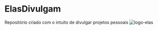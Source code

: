 # ElasDivulgam
Repositório criado com o intuito de divulgar projetos pessoais
![logo-elas](https://user-images.githubusercontent.com/62727312/135503425-356a330a-aa33-4e80-ade1-54b532fd5dc8.png)
